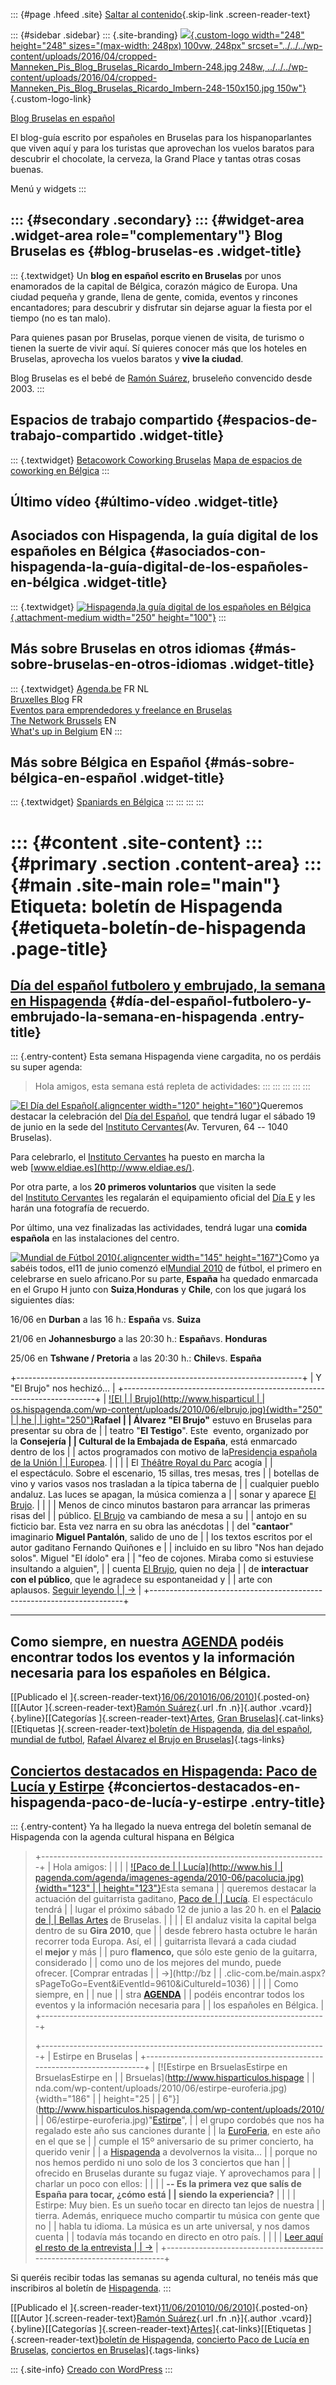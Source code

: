 ::: {#page .hfeed .site}
[Saltar al contenido](index.html#content){.skip-link
.screen-reader-text}

::: {#sidebar .sidebar}
::: {.site-branding}
[![](../../../wp-content/uploads/2016/04/cropped-Manneken_Pis_Blog_Bruselas_Ricardo_Imbern-248.jpg){.custom-logo
width="248" height="248" sizes="(max-width: 248px) 100vw, 248px"
srcset="../../../wp-content/uploads/2016/04/cropped-Manneken_Pis_Blog_Bruselas_Ricardo_Imbern-248.jpg 248w, ../../../wp-content/uploads/2016/04/cropped-Manneken_Pis_Blog_Bruselas_Ricardo_Imbern-248-150x150.jpg 150w"}](../../../index.html){.custom-logo-link}

[Blog Bruselas en español](../../../index.html)

El blog-guía escrito por españoles en Bruselas para los hispanoparlantes
que viven aquí y para los turistas que aprovechan los vuelos baratos
para descubrir el chocolate, la cerveza, la Grand Place y tantas otras
cosas buenas.

Menú y widgets
:::

::: {#secondary .secondary}
::: {#widget-area .widget-area role="complementary"}
Blog Bruselas es {#blog-bruselas-es .widget-title}
----------------

::: {.textwidget}
Un **blog en español escrito en Bruselas** por unos enamorados de la
capital de Bélgica, corazón mágico de Europa. Una ciudad pequeña y
grande, llena de gente, comida, eventos y rincones encantadores; para
descubrir y disfrutar sin dejarse aguar la fiesta por el tiempo (no es
tan malo).

Para quienes pasan por Bruselas, porque vienen de visita, de turismo o
tienen la suerte de vivir aquí. Sí quieres conocer más que los hoteles
en Bruselas, aprovecha los vuelos baratos y **vive la ciudad**.

Blog Bruselas es el bebé de [Ramón Suárez](http://www.ramonsuarez.com),
bruseleño convencido desde 2003.
:::

Espacios de trabajo compartido {#espacios-de-trabajo-compartido .widget-title}
------------------------------

::: {.textwidget}
[Betacowork Coworking Bruselas](http://www.betacowork.com) [Mapa de
espacios de coworking en Bélgica](http://coworkingbelgium.com)
:::

Último vídeo {#último-vídeo .widget-title}
------------

Asociados con Hispagenda, la guía digital de los españoles en Bélgica {#asociados-con-hispagenda-la-guía-digital-de-los-españoles-en-bélgica .widget-title}
---------------------------------------------------------------------

::: {.textwidget}
[![Hispagenda,la guía digital de los españoles en
Bélgica](../../../wp-content/uploads/2010/04/Hispagenda-250px.gif "Hispagenda, la guía digital de los españoles en Bélgica"){.attachment-medium
width="250" height="100"}](http://www.hispagenda.com)
:::

Más sobre Bruselas en otros idiomas {#más-sobre-bruselas-en-otros-idiomas .widget-title}
-----------------------------------

::: {.textwidget}
[Agenda.be](http://www.agenda.be) FR NL\
[Bruxelles Blog](http://www.bxlblog.be/) FR\
[Eventos para emprendedores y freelance en
Bruselas](http://www.betacowork.com/events/)\
[The Network
Brussels](http://groups.yahoo.com/group/TheNetworkBrussels/) EN\
[What\'s up in Belgium](http://www.whatsupin.be/) EN
:::

Más sobre Bélgica en Español {#más-sobre-bélgica-en-español .widget-title}
----------------------------

::: {.textwidget}
[Spaniards en Bélgica](http://www.spaniards.es/paises/belgica)
:::
:::
:::
:::

::: {#content .site-content}
::: {#primary .section .content-area}
::: {#main .site-main role="main"}
Etiqueta: boletín de Hispagenda {#etiqueta-boletín-de-hispagenda .page-title}
===============================

[Día del español futbolero y embrujado, la semana en Hispagenda](../../../index.html?p=2240) {#día-del-español-futbolero-y-embrujado-la-semana-en-hispagenda .entry-title}
--------------------------------------------------------------------------------------------

::: {.entry-content}
Esta semana Hispagenda viene cargadita, no os perdáis su super agenda:

> Hola amigos, esta semana está repleta de actividades:
:::
:::
:::
:::
:::

[![El Día del
Español](http://www.hispagenda.com/archivos/portal/2010-06/dia-e.gif){.aligncenter
width="120" height="160"}](http://www.eldiae.es/)Queremos destacar la
celebración del [Día del Español](http://www.eldiae.es/), que tendrá
lugar el sábado 19 de junio en la sede del [Instituto
Cervantes](http://www.cervantes.es/default.htm)(Av. Tervuren, 64 -- 1040
Bruselas).

Para celebrarlo, el [Instituto
Cervantes](http://www.cervantes.es/default.htm) ha puesto en marcha la
web [www.eldiae.es](http://www.eldiae.es/).

Por otra parte, a los **20 primeros voluntarios** que visiten la sede
del [Instituto Cervantes](http://www.cervantes.es/default.htm) les
regalarán el equipamiento oficial del [Día E](http://www.eldiae.es/) y
les harán una fotografía de recuerdo.

Por último, una vez finalizadas las actividades, tendrá lugar
una **comida española** en las instalaciones del centro.

[![Mundial de Fútbol
2010](http://www.hispagenda.com/archivos/portal/2010-06/mundial2010.gif){.aligncenter
width="145" height="167"}](http://www.mundialsudafrica2010.com/)Como ya
sabéis todos, el11 de junio comenzó el[Mundial
2010](http://www.mundialsudafrica2010.com/) de fútbol, el primero en
celebrarse en suelo africano.Por su parte, **España** ha quedado
enmarcada en el Grupo H junto con **Suiza**,**Honduras** y **Chile**,
con los que jugará los siguientes días:

16/06 en **Durban** a las 16 h.: **España** vs. **Suiza**

21/06 en **Johannesburgo** a las 20:30 h.: **España**vs. **Honduras**

25/06 en **Tshwane / Pretoria** a las 20:30 h.: **Chile**vs. **España**

+-----------------------------------------------------------------------+
| Y "El Brujo" nos hechizó...                                           |
+-----------------------------------------------------------------------+
| [![El                                                                 |
| Brujo](http://www.hisparticul                                         |
| os.hispagenda.com/wp-content/uploads/2010/06/elbrujo.jpg){width="250" |
| he                                                                    |
| ight="250"}](http://www.hisparticulos.hispagenda.com/?p=3793)**Rafael |
| Álvarez "El Brujo"** estuvo en Bruselas para presentar su obra de     |
| teatro "**El Testigo**". Este  evento, organizado por la **Consejería |
| Cultural de la Embajada de España**, está enmarcado dentro de los     |
| actos programados con motivo de la[Presidencia española de la Unión   |
| Europea](http://www.eutrio.es/es/index.html).                         |
|                                                                       |
| El [Théâtre Royal du Parc](http://www.theatreduparc.be/) acogía       |
| el espectáculo. Sobre el escenario, 15 sillas, tres mesas, tres       |
| botellas de vino y varios vasos nos trasladan a la típica taberna de  |
| cualquier pueblo andaluz. Las luces se apagan, la música comienza a   |
| sonar y aparece [El Brujo](http://www.elbrujo.es/).                   |
|                                                                       |
| Menos de cinco minutos bastaron para arrancar las primeras risas del  |
| público. [El Brujo](http://www.elbrujo.es/) va cambiando de mesa a su |
| antojo en su ficticio bar. Esta vez narra en su obra las anécdotas    |
| del "**cantaor**" imaginario **Miguel Pantalón**, salido de uno de    |
| los textos escritos por el autor gaditano Fernando Quiñones e         |
| incluido en su libro "Nos han dejado solos". Miguel "El ídolo" era    |
| "feo de cojones. Miraba como si estuviese insultando a alguien",      |
| cuenta [El Brujo](http://www.elbrujo.es/), quien no deja              |
| de **interactuar con el público**, que le agradece su espontaneidad y |
| arte con aplausos. [Seguir leyendo                                    |
| →](http://www.hisparticulos.hispagenda.com/?p=3793)                   |
+-----------------------------------------------------------------------+

  ----------------------------------------------------------------------------------------------------------------------------------------------------------------------------------------
  Como siempre, en nuestra [**AGENDA**](http://www.hispagenda.com/agenda/2010/2010-06.html) podéis encontrar todos los eventos y la información necesaria para los españoles en Bélgica.
  ----------------------------------------------------------------------------------------------------------------------------------------------------------------------------------------

[[Publicado el
]{.screen-reader-text}[16/06/201016/06/2010](../../../index.html?p=2240)]{.posted-on}[[[Autor
]{.screen-reader-text}[Ramón
Suárez](../../2010/04/30/index.html?author=2){.url .fn .n}]{.author
.vcard}]{.byline}[[Categorías
]{.screen-reader-text}[Artes](../../category/artes/index.html), [Gran
Bruselas](../../category/gran-bruselas/index.html)]{.cat-links}[[Etiquetas
]{.screen-reader-text}[boletín de Hispagenda](index.html), [dia del
español](../dia-del-espanol/index.html), [mundial de
futbol](../mundial-de-futbol/index.html), [Rafael Álvarez el Brujo en
Bruselas](../rafael-alvarez-el-brujo-en-bruselas/index.html)]{.tags-links}

[Conciertos destacados en Hispagenda: Paco de Lucía y Estirpe](../../../index.html?p=2204) {#conciertos-destacados-en-hispagenda-paco-de-lucía-y-estirpe .entry-title}
------------------------------------------------------------------------------------------

::: {.entry-content}
Ya ha llegado la nueva entrega del boletín semanal de Hispagenda con la
agenda cultural hispana en Bélgica

> +-----------------------------------------------------------------------+
> | Hola amigos:                                                          |
> |                                                                       |
> | [![Paco de                                                            |
> | Lucía](http://www.his                                                 |
> | pagenda.com/agenda/imagenes-agenda/2010-06/pacolucia.jpg){width="123" |
> | height="123"}](http://www.pacodelucia.org/index.html)Esta semana      |
> | queremos destacar la actuación del guitarrista gaditano, [Paco de     |
> | Lucía](http://www.pacodelucia.org/index.html). El espectáculo tendrá  |
> | lugar el próximo sábado 12 de junio a las 20 h. en el [Palacio de     |
> | Bellas Artes](http://www.bozar.be/activity.php?id=9728&) de Bruselas. |
> |                                                                       |
> | El andaluz visita la capital belga dentro de su **Gira 2010**, que    |
> | desde febrero hasta octubre le harán recorrer toda Europa. Así, el    |
> | guitarrista llevará a cada ciudad el **mejor** y más                  |
> | puro **flamenco,** que sólo este genio de la guitarra, considerado    |
> | como uno de los mejores del mundo, puede ofrecer. [Comprar entradas   |
> | →](http://bz                                                          |
> | .clic-com.be/main.aspx?sPageToGo=Event&iEventId=9610&iCultureId=1036) |
> |                                                                       |
> | Como siempre, en                                                      |
> | nue                                                                   |
> | stra [**AGENDA**](http://www.hispagenda.com/agenda/2010/2010-06.html) |
> | podéis encontrar todos los eventos y la información necesaria para    |
> | los españoles en Bélgica.                                             |
> +-----------------------------------------------------------------------+
>
> +-----------------------------------------------------------------------+
> | Estirpe en Bruselas                                                   |
> +-----------------------------------------------------------------------+
> | [![Estirpe en BrsuelasEstirpe en BrsuelasEstirpe en                   |
> | Brsuelas](http://www.hisparticulos.hispage                            |
> | nda.com/wp-content/uploads/2010/06/estirpe-euroferia.jpg){width="186" |
> | height="25                                                            |
> | 6"}](http://www.hisparticulos.hispagenda.com/wp-content/uploads/2010/ |
> | 06/estirpe-euroferia.jpg)"[Estirpe](http://www.estirpeweb.com/web/)", |
> | el grupo cordobés que nos ha regalado este año sus canciones durante  |
> | la [EuroFeria](http://www.euroferia.net/), en este año en el que se   |
> | cumple el 15º aniversario de su primer concierto, ha querido venir    |
> | a [Hispagenda](http://www.hispagenda.com/) a devolvernos la visita... |
> | porque no nos hemos perdido ni uno solo de los 3 conciertos que han   |
> | ofrecido en Bruselas durante su fugaz viaje. Y aprovechamos para      |
> | charlar un poco con ellos:                                            |
> |                                                                       |
> | **-- Es la primera vez que salís de España para tocar, ¿cómo está     |
> | siendo la experiencia?**                                              |
> |                                                                       |
> | Estirpe: Muy bien. Es un sueño tocar en directo tan lejos de nuestra  |
> | tierra. Además, enriquece mucho compartir tu música con gente que no  |
> | habla tu idioma. La música es un arte universal, y nos damos cuenta   |
> | todavía más tocando en directo en otro país.                          |
> |                                                                       |
> | [Leer aquí el resto de la entrevista                                  |
> | →](http://www.hisparticulos.hispagenda.com/?p=3566)                   |
> +-----------------------------------------------------------------------+

Si queréis recibir todas las semanas su agenda cultural, no tenéis más
que inscribiros al boletín de [Hispagenda](http://www.hispagenda.com/).
:::

[[Publicado el
]{.screen-reader-text}[11/06/201010/06/2010](../../../index.html?p=2204)]{.posted-on}[[[Autor
]{.screen-reader-text}[Ramón
Suárez](../../2010/04/30/index.html?author=2){.url .fn .n}]{.author
.vcard}]{.byline}[[Categorías
]{.screen-reader-text}[Artes](../../category/artes/index.html)]{.cat-links}[[Etiquetas
]{.screen-reader-text}[boletín de Hispagenda](index.html), [concierto
Paco de Lucía en
Bruselas](../concierto-paco-de-lucia-en-bruselas/index.html),
[conciertos en
Bruselas](../conciertos-en-bruselas/index.html)]{.tags-links}

::: {.site-info}
[Creado con WordPress](https://es.wordpress.org/)
:::
